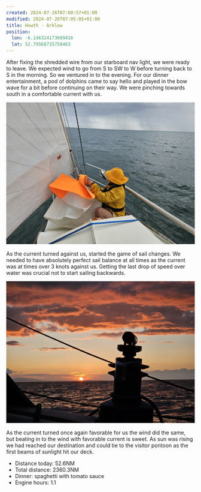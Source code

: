 ```yaml
---
created: 2024-07-26T07:00:57+01:00
modified: 2024-07-26T07:05:05+01:00
title: Howth - Arklow
position:
  lon: -6.146324173609416
  lat: 52.79568735758463
---
```


After fixing the shredded wire from our starboard nav light, we were ready to leave. We expected wind to go from S to SW to W before turning back to S in the morning. So we ventured in to the evening. For our dinner entertainment, a pod of dolphins came to say hello and played in the bow wave for a bit before continuing on their way. We were pinching towards south in a comfortable current with us.

![Image](../2024/5a1af63f9300f525e3791a9fed7aced0.jpg) 

As the current turned against us, started the game of sail changes. We needed to have absolutely perfect sail balance at all times as the current was at times over 3 knots against us. Getting the last drop of speed over water was crucial not to start sailing backwards. 

![Image](../2024/3331cad0afbece8338a7e7e48b8a84e1.jpg) 

As the current turned once again favorable for us the wind did the same, but beating in to the wind with favorable current is sweet. As sun was rising we had reached our destination and could tie to the visitor pontoon as the first beams of sunlight hit our deck. 

* Distance today: 52.6NM
* Total distance: 2360.3NM
* Dinner: spaghetti with tomato sauce
* Engine hours: 1.1
